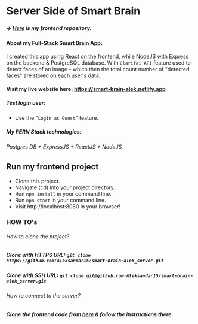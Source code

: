 ﻿# <h1>Server Side of Smart Brain</h1>
##### -> <a href="https://github.com/Aleksandar15/smart-brain-alek">Here</a> is my frontend repository.
#### About my Full-Stack Smart Brain App:

I created this app using React on the frontend, while NodeJS with Express on the backend & PostgreSQL database. With `Clarifai API` feature used to detect faces of an image - which then the total count number of "detected faces" are stored on each user's data.

#### Visit my live website here: https://smart-brain-alek.netlify.app

##### Test login user:

- Use the "`Login as Guest`" feature.

##### My PERN Stack technologies:

###### Postgres DB + ExpressJS + ReactJS + NodeJS

## Run my frontend project

- Clone this project.
- Navigate (cd) into your project directory.
- Run `npm install` in your command line.
- Run `npm start` in your command line.
- Visit http://localhost:8080 in your browser!

### HOW TO's

###### How to clone the project?

##### Clone with HTTPS URL: `git clone https://github.com/Aleksandar15/smart-brain-alek_server.git`

##### Clone with SSH URL: `git clone git@github.com:Aleksandar15/smart-brain-alek_server.git`

###### How to connect to the server?

##### Clone the frontend code from <a href="https://github.com/Aleksandar15/smart-brain-alek">here</a> & follow the instructions there.
